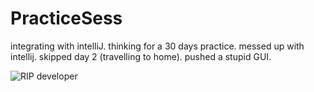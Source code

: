 # PracticeSess
integrating with intelliJ.
thinking for a 30 days practice.
messed up with intellij.
skipped day 2 (travelling to home).
pushed a stupid GUI. 



![RIP developer](https://media.giphy.com/media/koUtwnvA3TY7C/giphy.gif)
